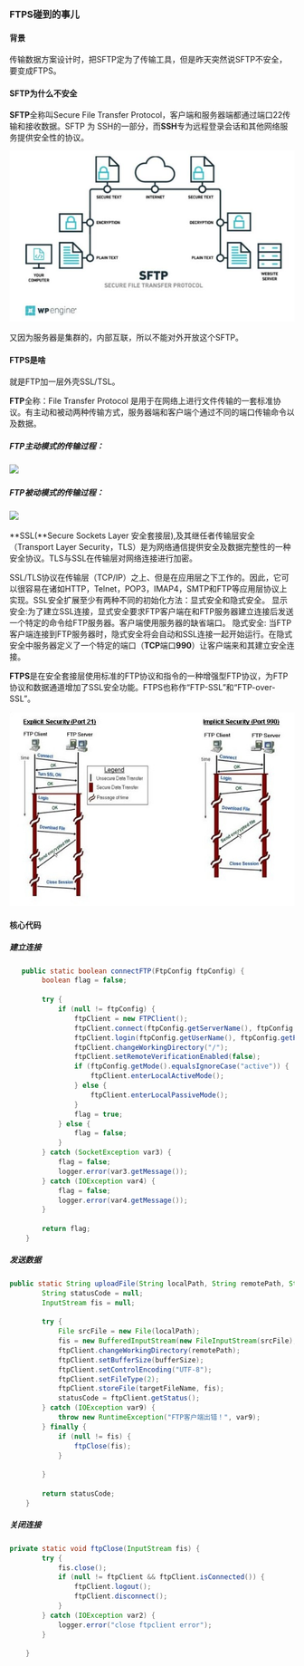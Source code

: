 ### FTPS碰到的事儿

#### 背景

传输数据方案设计时，把SFTP定为了传输工具，但是昨天突然说SFTP不安全，要变成FTPS。

#### SFTP为什么不安全

**SFTP**全称叫Secure File Transfer Protocol，客户端和服务器端都通过端口22传输和接收数据。SFTP 为 SSH的一部分，而**SSH**专为远程登录会话和其他网络服务提供安全性的协议。

![](/img/in-post/2018-04-28-sftp-ftps-java-linux/sftp.jpg)

又因为服务器是集群的，内部互联，所以不能对外开放这个SFTP。

#### FTPS是啥

就是FTP加一层外壳SSL/TSL。

**FTP**全称：File Transfer Protocol 是用于在网络上进行文件传输的一套标准协议。有主动和被动两种传输方式，服务器端和客户端个通过不同的端口传输命令以及数据。

##### FTP主动模式的传输过程：

![](/img/in-post/2018-04-28-sftp-ftps-java-linux/active_ftp.jpg)

##### FTP被动模式的传输过程：

![](/img/in-post/2018-04-28-sftp-ftps-java-linux/passive_ftp.jpg)

**SSL(**Secure Sockets Layer 安全套接层),及其继任者传输层安全（Transport Layer Security，TLS）是为网络通信提供安全及数据完整性的一种安全协议。TLS与SSL在传输层对网络连接进行加密。

SSL/TLS协议在传输层（TCP/IP）之上、但是在应用层之下工作的。因此，它可以很容易在诸如HTTP，Telnet，POP3，IMAP4，SMTP和FTP等应用层协议上实现。SSL安全扩展至少有两种不同的初始化方法：显式安全和隐式安全。 
显示安全:为了建立SSL连接，显式安全要求FTP客户端在和FTP服务器建立连接后发送一个特定的命令给FTP服务器。客户端使用服务器的缺省端口。 
隐式安全: 当FTP客户端连接到FTP服务器时，隐式安全将会自动和SSL连接一起开始运行。在隐式安全中服务器定义了一个特定的端口（**TCP**端口**990**）让客户端来和其建立安全连接。

**FTPS**是在安全套接层使用标准的FTP协议和指令的一种增强型FTP协议，为FTP协议和数据通道增加了SSL安全功能。FTPS也称作“FTP-SSL”和“FTP-over-SSL”。

![](/img/in-post/2018-04-28-sftp-ftps-java-linux/ftps.jpg)

#### 核心代码

##### 建立连接

```java
   public static boolean connectFTP(FtpConfig ftpConfig) {
        boolean flag = false;

        try {
            if (null != ftpConfig) {
                ftpClient = new FTPClient();
                ftpClient.connect(ftpConfig.getServerName(), ftpConfig.getProt());
                ftpClient.login(ftpConfig.getUserName(), ftpConfig.getPassword());
                ftpClient.changeWorkingDirectory("/");
                ftpClient.setRemoteVerificationEnabled(false);
                if (ftpConfig.getMode().equalsIgnoreCase("active")) {
                    ftpClient.enterLocalActiveMode();
                } else {
                    ftpClient.enterLocalPassiveMode();
                }
                flag = true;
            } else {
                flag = false;
            }
        } catch (SocketException var3) {
            flag = false;
            logger.error(var3.getMessage());
        } catch (IOException var4) {
            flag = false;
            logger.error(var4.getMessage());
        }

        return flag;
    }
```

##### 发送数据

```java
public static String uploadFile(String localPath, String remotePath, String targetFileName) {
        String statusCode = null;
        InputStream fis = null;

        try {
            File srcFile = new File(localPath);
            fis = new BufferedInputStream(new FileInputStream(srcFile), bufferSize);
            ftpClient.changeWorkingDirectory(remotePath);
            ftpClient.setBufferSize(bufferSize);
            ftpClient.setControlEncoding("UTF-8");
            ftpClient.setFileType(2);
            ftpClient.storeFile(targetFileName, fis);
            statusCode = ftpClient.getStatus();
        } catch (IOException var9) {
            throw new RuntimeException("FTP客户端出错！", var9);
        } finally {
            if (null != fis) {
                ftpClose(fis);
            }

        }

        return statusCode;
    }
```

##### 关闭连接

```java
private static void ftpClose(InputStream fis) {
        try {
            fis.close();
            if (null != ftpClient && ftpClient.isConnected()) {
                ftpClient.logout();
                ftpClient.disconnect();
            }
        } catch (IOException var2) {
            logger.error("close ftpclient error");
        }

    }
```

